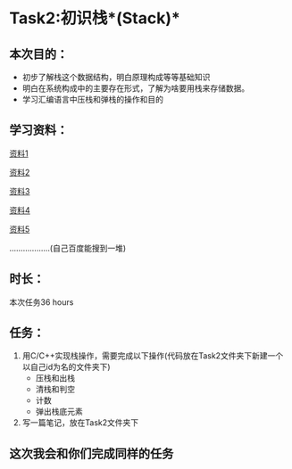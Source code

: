 # Task2:初识栈*(Stack)*

## 本次目的：

* 初步了解栈这个数据结构，明白原理构成等等基础知识
* 明白在系统构成中的主要存在形式，了解为啥要用栈来存储数据。
* 学习汇编语言中压栈和弹栈的操作和目的

## 学习资料：

[资料1](https://baijiahao.baidu.com/s?id=1620119511997019714&wfr=spider&for=pc)

[资料2](https://blog.csdn.net/xc13212777631/article/details/80558833)

[资料3](https://www.cnblogs.com/xiaoyouPrince/p/8082640.html)

[资料4](https://www.cnblogs.com/clover-toeic/p/3755401.html)

[资料5](https://www.cnblogs.com/clover-toeic/p/3756668.html)

………………(自己百度能搜到一堆)

## 时长：

本次任务36 hours

## 任务：

1. 用C/C++实现栈操作，需要完成以下操作(代码放在Task2文件夹下新建一个以自己id为名的文件夹下)
   * 压栈和出栈
   * 清栈和判空
   * 计数
   * 弹出栈底元素
2. 写一篇笔记，放在Task2文件夹下

## 这次我会和你们完成同样的任务